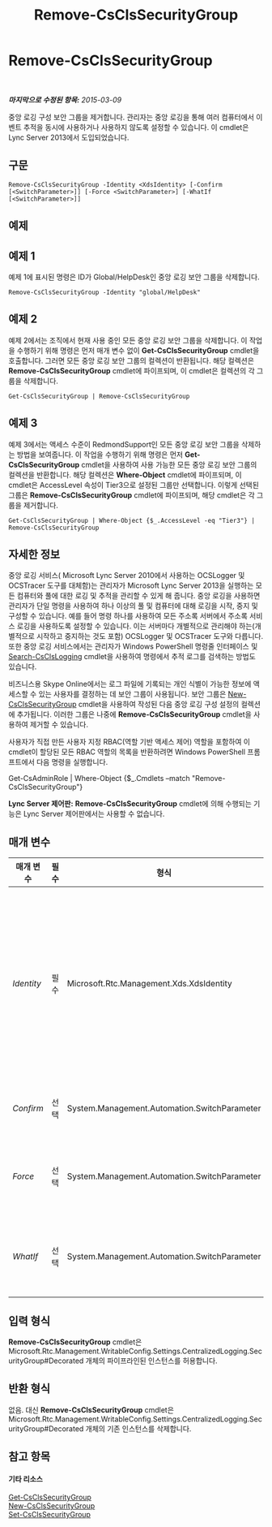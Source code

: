 ﻿---
title: Remove-CsClsSecurityGroup
TOCTitle: Remove-CsClsSecurityGroup
ms:assetid: 67778239-9338-4717-abeb-8b87e8cb7a9a
ms:mtpsurl: https://technet.microsoft.com/ko-kr/library/JJ204958(v=OCS.15)
ms:contentKeyID: 49303891
ms.date: 08/24/2015
mtps_version: v=OCS.15
ms.translationtype: HT
---

# Remove-CsClsSecurityGroup

 

_**마지막으로 수정된 항목:** 2015-03-09_

중앙 로깅 구성 보안 그룹을 제거합니다. 관리자는 중앙 로깅을 통해 여러 컴퓨터에서 이벤트 추적을 동시에 사용하거나 사용하지 않도록 설정할 수 있습니다. 이 cmdlet은 Lync Server 2013에서 도입되었습니다.

## 구문

    Remove-CsClsSecurityGroup -Identity <XdsIdentity> [-Confirm [<SwitchParameter>]] [-Force <SwitchParameter>] [-WhatIf [<SwitchParameter>]]

## 예제

## 예제 1

예제 1에 표시된 명령은 ID가 Global/HelpDesk인 중앙 로깅 보안 그룹을 삭제합니다.

    Remove-CsClsSecurityGroup -Identity "global/HelpDesk"

## 예제 2

예제 2에서는 조직에서 현재 사용 중인 모든 중앙 로깅 보안 그룹을 삭제합니다. 이 작업을 수행하기 위해 명령은 먼저 매개 변수 없이 **Get-CsClsSecurityGroup** cmdlet을 호출합니다. 그러면 모든 중앙 로깅 보안 그룹의 컬렉션이 반환됩니다. 해당 컬렉션은 **Remove-CsClsSecurityGroup** cmdlet에 파이프되며, 이 cmdlet은 컬렉션의 각 그룹을 삭제합니다.

    Get-CsClsSecurityGroup | Remove-CsClsSecurityGroup

## 예제 3

예제 3에서는 액세스 수준이 RedmondSupport인 모든 중앙 로깅 보안 그룹을 삭제하는 방법을 보여줍니다. 이 작업을 수행하기 위해 명령은 먼저 **Get-CsClsSecurityGroup** cmdlet을 사용하여 사용 가능한 모든 중앙 로깅 보안 그룹의 컬렉션을 반환합니다. 해당 컬렉션은 **Where-Object** cmdlet에 파이프되며, 이 cmdlet은 AccessLevel 속성이 Tier3으로 설정된 그룹만 선택합니다. 이렇게 선택된 그룹은 **Remove-CsClsSecurityGroup** cmdlet에 파이프되며, 해당 cmdlet은 각 그룹을 제거합니다.

    Get-CsClsSecurityGroup | Where-Object {$_.AccessLevel -eq "Tier3"} | Remove-CsClsSecurityGroup

## 자세한 정보

중앙 로깅 서비스( Microsoft Lync Server 2010에서 사용하는 OCSLogger 및 OCSTracer 도구를 대체함)는 관리자가 Microsoft Lync Server 2013을 실행하는 모든 컴퓨터와 풀에 대한 로깅 및 추적을 관리할 수 있게 해 줍니다. 중앙 로깅을 사용하면 관리자가 단일 명령을 사용하여 하나 이상의 풀 및 컴퓨터에 대해 로깅을 시작, 중지 및 구성할 수 있습니다. 예를 들어 명령 하나를 사용하여 모든 주소록 서버에서 주소록 서비스 로깅을 사용하도록 설정할 수 있습니다. 이는 서버마다 개별적으로 관리해야 하는(개별적으로 시작하고 중지하는 것도 포함) OCSLogger 및 OCSTracer 도구와 다릅니다. 또한 중앙 로깅 서비스에서는 관리자가 Windows PowerShell 명령줄 인터페이스 및 [Search-CsClsLogging](search-csclslogging.md) cmdlet을 사용하여 명령에서 추적 로그를 검색하는 방법도 있습니다.

비즈니스용 Skype Online에서는 로그 파일에 기록되는 개인 식별이 가능한 정보에 액세스할 수 있는 사용자를 결정하는 데 보안 그룹이 사용됩니다. 보안 그룹은 [New-CsClsSecurityGroup](new-csclssecuritygroup.md) cmdlet을 사용하여 작성된 다음 중앙 로깅 구성 설정의 컬렉션에 추가됩니다. 이러한 그룹은 나중에 **Remove-CsClsSecurityGroup** cmdlet을 사용하여 제거할 수 있습니다.

사용자가 직접 만든 사용자 지정 RBAC(역할 기반 액세스 제어) 역할을 포함하여 이 cmdlet이 할당된 모든 RBAC 역할의 목록을 반환하려면 Windows PowerShell 프롬프트에서 다음 명령을 실행합니다.

Get-CsAdminRole | Where-Object {$\_.Cmdlets –match "Remove-CsClsSecurityGroup"}

**Lync Server 제어판:** **Remove-CsClsSecurityGroup** cmdlet에 의해 수행되는 기능은 Lync Server 제어판에서는 사용할 수 없습니다.

## 매개 변수


<table>
<colgroup>
<col style="width: 25%" />
<col style="width: 25%" />
<col style="width: 25%" />
<col style="width: 25%" />
</colgroup>
<thead>
<tr class="header">
<th>매개 변수</th>
<th>필수</th>
<th>형식</th>
<th>설명</th>
</tr>
</thead>
<tbody>
<tr class="odd">
<td><p><em>Identity</em></p></td>
<td><p>필수</p></td>
<td><p>Microsoft.Rtc.Management.Xds.XdsIdentity</p></td>
<td><p>제거할 중앙 로깅 보안 그룹의 고유 식별자입니다. 보안 그룹 ID는 그룹이 만들어진 범위 뒤에 그룹 이름이 붙는 형식으로 구성됩니다. 예를 들어 전역 범위에서 만들어진 HelpDesk 그룹을 제거하려면 다음 구문을 사용합니다.</p>
<p>-Identity &quot;global/HelpDesk&quot;</p></td>
</tr>
<tr class="even">
<td><p><em>Confirm</em></p></td>
<td><p>선택</p></td>
<td><p>System.Management.Automation.SwitchParameter</p></td>
<td><p>명령을 실행하기 전에 확인 메시지를 표시합니다.</p></td>
</tr>
<tr class="odd">
<td><p><em>Force</em></p></td>
<td><p>선택</p></td>
<td><p>System.Management.Automation.SwitchParameter</p></td>
<td><p>명령을 실행할 때 발생할 수 있는 심각하지 않은 오류 메시지를 표시하지 않습니다.</p></td>
</tr>
<tr class="even">
<td><p><em>WhatIf</em></p></td>
<td><p>선택</p></td>
<td><p>System.Management.Automation.SwitchParameter</p></td>
<td><p>명령을 실제로 실행하지 않고도 명령이 실행될 경우 발생할 수 있는 현상을 설명합니다.</p></td>
</tr>
</tbody>
</table>


## 입력 형식

**Remove-CsClsSecurityGroup** cmdlet은 Microsoft.Rtc.Management.WritableConfig.Settings.CentralizedLogging.SecurityGroup\#Decorated 개체의 파이프라인된 인스턴스를 허용합니다.

## 반환 형식

없음. 대신 **Remove-CsClsSecurityGroup** cmdlet은 Microsoft.Rtc.Management.WritableConfig.Settings.CentralizedLogging.SecurityGroup\#Decorated 개체의 기존 인스턴스를 삭제합니다.

## 참고 항목

#### 기타 리소스

[Get-CsClsSecurityGroup](get-csclssecuritygroup.md)  
[New-CsClsSecurityGroup](new-csclssecuritygroup.md)  
[Set-CsClsSecurityGroup](set-csclssecuritygroup.md)

